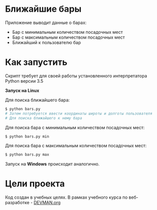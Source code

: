 # Ближайшие бары

Приложение выводит данные о барах:
- Бар с минимальным количеством посадочных мест
- Бар с максимальным количеством посадочных мест
- Ближайший к пользователю бар

# Как запустить

Скрипт требует для своей работы установленного интерпретатора Python версии 3.5

**Запуск на Linux**

Для поиска ближайшего бара:

```bash
$ python bars.py
# Затем потребуется ввести координаты широты и долготы пользователя
# Для поиска ближайшего к нему бара
```

Для поиска бара с минимальным количеством посадочных мест:

```bash
$ python bars.py min
```

Для поиска бара с максимальным количеством посадочных мест:

```bash
$ python bars.py max
```



Запуск на **Windows** происходит аналогично.

# Цели проекта

Код создан в учебных целях. В рамках учебного курса по веб-разработке - [DEVMAN.org](https://devman.org)
